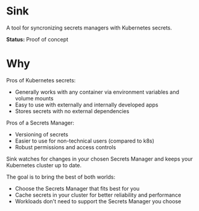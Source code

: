 # Sink

A tool for syncronizing secrets managers with Kubernetes secrets.

**Status:** Proof of concept

# Why

Pros of Kubernetes secrets:

* Generally works with any container via environment variables and volume mounts
* Easy to use with externally and internally developed apps
* Stores secrets with no external dependencies 

Pros of a Secrets Manager:

* Versioning of secrets
* Easier to use for non-technical users (compared to k8s)
* Robust permissions and access controls

Sink watches for changes in your chosen Secrets Manager and keeps your Kubernetes cluster up to date.  

The goal is to bring the best of both worlds:

* Choose the Secrets Manager that fits best for you
* Cache secrets in your cluster for better reliability and performance
* Workloads don't need to support the Secrets Manager you choose
